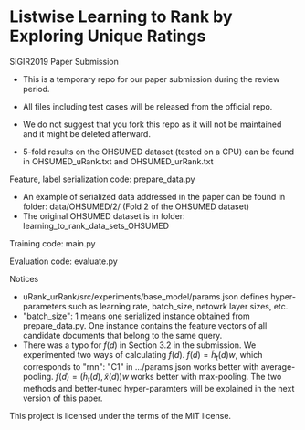 # Listwise Learning to Rank by Exploring Unique Ratings
SIGIR2019 Paper Submission

- This is a temporary repo for our paper submission during the review period. 

- All files including test cases will be released from the official repo.

- We do not suggest that you fork this repo as it will not be maintained and it might be deleted afterward. 

- 5-fold results on the OHSUMED dataset (tested on a CPU) can be found in OHSUMED_uRank.txt and OHSUMED_urRank.txt


Feature, label serialization code: prepare_data.py

- An example of serialized data addressed in the paper can be found in folder: data/OHSUMED/2/ (Fold 2 of the OHSUMED dataset)
- The original OHSUMED dataset is in folder: learning_to_rank_data_sets_OHSUMED

Training code: main.py

Evaluation code: evaluate.py

Notices
- uRank_urRank/src/experiments/base_model/params.json defines hyper-parameters such as learning rate, batch_size, netowrk layer sizes, etc.
- "batch_size": 1 means one serialized instance obtained from prepare_data.py. One instance contains the feature vectors of all candidate documents that belong to the same query.
- There was a typo for $f(d)$ in Section 3.2 in the submission. We experimented two ways of calculating $f(d)$. $f(d) = \tilde{h}_t(d) w$, which corresponds to "rnn": "C1" in .../params.json works better with average-pooling. $f(d) = (\tilde{h}_t(d), \tilde{x}(d)) w$ works better with max-pooling. The two methods and better-tuned hyper-paramters will be explained in the next version of this paper.



This project is licensed under the terms of the MIT license.

